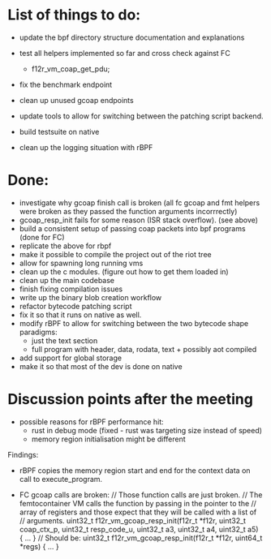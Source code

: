 
# List of things to do:

- update the bpf directory structure documentation and explanations
- test all helpers implemented so far and cross check against FC
    - f12r_vm_coap_get_pdu;

- fix the benchmark endpoint
- clean up unused gcoap endpoints
- update tools to allow for switching between the patching script backend.
- build testsuite on native
- clean up the logging situation with rBPF

# Done:
- investigate why gcoap finish call is broken (all fc gcoap and fmt helpers were
  broken as they passed the function arguments incorrrectly)
- gcoap_resp_init fails for some reason (ISR stack overflow). (see above)
- build a consistent setup of passing coap packets into bpf programs (done for FC)
- replicate the above for rbpf
- make it possible to compile the project out of the riot tree
- allow for spawning long running vms
- clean up the c modules. (figure out how to get them loaded in)
- clean up the main codebase
- finish fixing compilation issues
- write up the binary blob creation workflow
- refactor bytecode patching script
- fix it so that it runs on native as well.
- modify rBPF to allow for switching between the two bytecode shape paradigms:
  - just the text section
  - full program with header, data, rodata, text + possibly aot compiled
- add support for global storage
- make it so that most of the dev is done on native


# Discussion points after the meeting

- possible reasons for rBPF performance hit:
  - rust in debug mode (fixed - rust was targeting size instead of speed)
  - memory region initialisation might be different

Findings:
- rBPF copies the memory region start and end for the context data on call to
  execute_program.

- FC gcoap calls are broken:
// Those function calls are just broken.
// The femtocontainer VM calls the function by passing in the pointer to the
// array of registers and those expect that they will be called with a list of
// arguments.
uint32_t f12r_vm_gcoap_resp_init(f12r_t *f12r, uint32_t coap_ctx_p, uint32_t resp_code_u, uint32_t a3, uint32_t a4, uint32_t a5)
{ ... }
// Should be:
uint32_t f12r_vm_gcoap_resp_init(f12r_t *f12r, uint64_t *regs)
{ ... }


